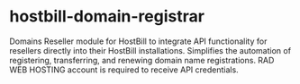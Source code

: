 # hostbill-domain-registrar
Domains Reseller module for HostBill to integrate API functionality for resellers directly into their HostBill installations. Simplifies the automation of registering, transferring, and renewing domain name registrations. RAD WEB HOSTING account is required to receive API credentials. 
